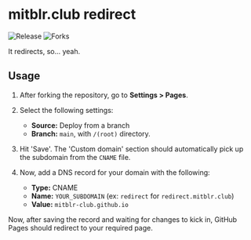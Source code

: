 # mitblr.club redirect

![Release](https://img.shields.io/github/v/release/mitblr-club/redirect)
![Forks](https://img.shields.io/github/forks/mitblr-club/redirect?style=flat)

It redirects, so... yeah.

## Usage

1. After forking the repository, go to **Settings > Pages**.

2. Select the following settings:

	- **Source:** Deploy from a branch
	- **Branch:** `main`, with `/(root)` directory.

3. Hit 'Save'. The 'Custom domain' section should automatically pick up the subdomain from the `CNAME` file.

4. Now, add a DNS record for your domain with the following:

	- **Type:** CNAME
	- **Name:** `YOUR_SUBDOMAIN` (ex: `redirect` for `redirect.mitblr.club`)
	- **Value:** `mitblr-club.github.io`

Now, after saving the record and waiting for changes to kick in, GitHub Pages should redirect to your required page.